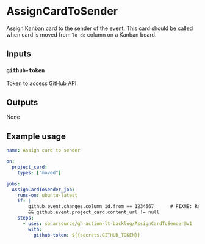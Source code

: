 # AssignCardToSender

Assign Kanban card to the sender of the event. This card should be called when card is moved from `To do` column on a Kanban board.

## Inputs

### `github-token`

Token to access GitHub API.

## Outputs

None

## Example usage

```yaml
name: Assign card to sender

on:
  project_card:
    types: ["moved"]

jobs:
  AssignCardToSender_job:
    runs-on: ubuntu-latest
    if: |
        github.event.changes.column_id.from == 1234567      # FIXME: Replace with "To do" column ID
        && github.event.project_card.content_url != null
    steps:
      - uses: sonarsource/gh-action-lt-backlog/AssignCardToSender@v1
        with:
          github-token: ${{secrets.GITHUB_TOKEN}}
```